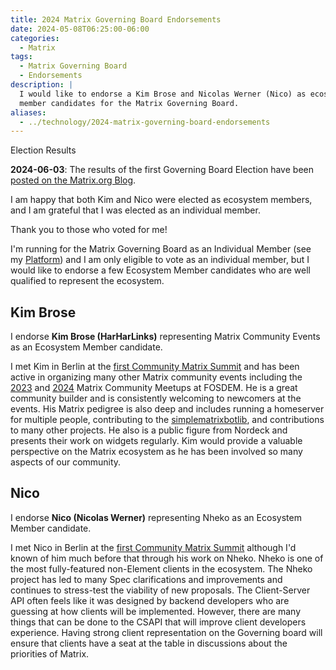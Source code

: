 ```yaml
---
title: 2024 Matrix Governing Board Endorsements
date: 2024-05-08T06:25:00-06:00
categories:
  - Matrix
tags:
  - Matrix Governing Board
  - Endorsements
description: |
  I would like to endorse a Kim Brose and Nicolas Werner (Nico) as ecosystem
  member candidates for the Matrix Governing Board.
aliases:
  - ../technology/2024-matrix-governing-board-endorsements
---
```


<div class="admonition info">
<p class="first admonition-title">Election Results</p>
<p class="last">

**2024-06-03**: The results of the first Governing Board Election have been
[posted on the Matrix.org Blog](https://matrix.org/blog/2024/06/election-results/).

I am happy that both Kim and Nico were elected as ecosystem members, and I am
grateful that I was elected as an individual member.

Thank you to those who voted for me!

</p>
</div>

I'm running for the Matrix Governing Board as an Individual Member (see my
[Platform]({{<ref"./2024-matrix-governing-board.md">}})) and I am only eligible
to vote as an individual member, but I would like to endorse a few Ecosystem
Member candidates who are well qualified to represent the ecosystem.

## Kim Brose

I endorse **Kim Brose (HarHarLinks)** representing Matrix Community Events as an
Ecosystem Member candidate.

I met Kim in Berlin at the
[first Community Matrix Summit]({{<ref"../travel/2022-berlin-matrix-summit/summit/index.md">}})
and has been active in organizing many other Matrix community events including
the
[2023]({{<ref"../travel/2023-fosdem/fosdem/index.md#the-matrix-community-meetup">}})
and
[2024]({{<ref"../travel/2024-fosdem/fosdem/index.md#matrix-community-meetup">}})
Matrix Community Meetups at FOSDEM. He is a great community builder and is
consistently welcoming to newcomers at the events. His Matrix pedigree is also
deep and includes running a homeserver for multiple people, contributing to the
[simplematrixbotlib](https://github.com/imbev/simplematrixbotlib), and
contributions to many other projects. He also is a public figure from Nordeck
and presents their work on widgets regularly. Kim would provide a valuable
perspective on the Matrix ecosystem as he has been involved so many aspects of
our community.

## Nico

I endorse **Nico (Nicolas Werner)** representing Nheko as an Ecosystem Member
candidate.

I met Nico in Berlin at the
[first Community Matrix Summit]({{<ref"../travel/2022-berlin-matrix-summit/summit/index.md">}})
although I'd known of him much before that through his work on Nheko. Nheko is
one of the most fully-featured non-Element clients in the ecosystem. The Nheko
project has led to many Spec clarifications and improvements and continues to
stress-test the viability of new proposals. The Client-Server API often feels
like it was designed by backend developers who are guessing at how clients will
be implemented. However, there are many things that can be done to the CSAPI
that will improve client developers experience. Having strong client
representation on the Governing board will ensure that clients have a seat at
the table in discussions about the priorities of Matrix.
